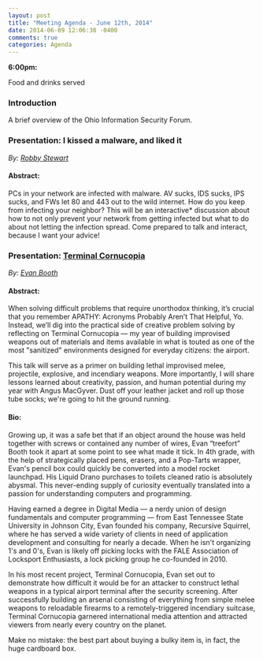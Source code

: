 ```yaml
---
layout: post
title: "Meeting Agenda - June 12th, 2014"
date: 2014-06-09 12:06:38 -0400
comments: true
categories: Agenda
---
```


**6:00pm:**

Food and drinks served

### Introduction

A brief overview of the Ohio Information Security Forum.

### **Presentation:** I kissed a malware, and liked it
_By: [Robby Stewart](https://twitter.com/rizzyrong)_

#### **Abstract:**

PCs in your network are infected with malware. AV sucks, IDS sucks, IPS sucks, and FWs let 80 and 443 out to the wild internet. How do you keep from infecting your neighbor? This will be an interactive* discussion about how to not only prevent your network from getting infected but what to do about not letting the infection spread. Come prepared to talk and interact, because I want your advice!

### **Presentation:** [Terminal Cornucopia](http://www.terminalcornucopia.com/)
_By: [Evan Booth](http://www.evanbooth.com/resume/)_

#### **Abstract:**

When solving difficult problems that require unorthodox thinking, it’s crucial that you remember APATHY: Acronyms Probably Aren’t That Helpful, Yo. Instead, we’ll dig into the practical side of creative problem solving by reflecting on Terminal Cornucopia — my year of building improvised weapons out of materials and items available in what is touted as one of the most "sanitized" environments designed for everyday citizens: the airport. 

This talk will serve as a primer on building lethal improvised melee, projectile, explosive, and incendiary weapons. More importantly, I will share lessons learned about creativity, passion, and human potential during my year with Angus MacGyver. Dust off your leather jacket and roll up those tube socks; we're going to hit the ground running.


#### **Bio:**


Growing up, it was a safe bet that if an object around the house was held together with screws or contained any number of wires, Evan “treefort” Booth took it apart at some point to see what made it tick. In 4th grade, with the help of strategically placed pens, erasers, and a Pop-Tarts wrapper, Evan's pencil box could quickly be converted into a model rocket launchpad. His Liquid Drano purchases to toilets cleaned ratio is absolutely abysmal. This never-ending supply of curiosity eventually translated into a passion for understanding computers and programming.

Having earned a degree in Digital Media — a nerdy union of design fundamentals and computer programming — from East Tennessee State University in Johnson City, Evan founded his company, Recursive Squirrel, where he has served a wide variety of clients in need of application development and consulting for nearly a decade. When he isn't organizing 1's and 0's, Evan is likely off picking locks with the FALE Association of Locksport Enthusiasts, a lock picking group he co-founded in 2010.

In his most recent project, Terminal Cornucopia, Evan set out to demonstrate how difficult it would be for an attacker to construct lethal weapons in a typical airport terminal after the security screening.  After successfully building an arsenal consisting of everything from simple melee weapons to reloadable firearms to a remotely-triggered incendiary suitcase, Terminal Cornucopia garnered international media attention and attracted viewers from nearly every country on the planet.

Make no mistake: the best part about buying a bulky item is, in fact, the huge cardboard box.
